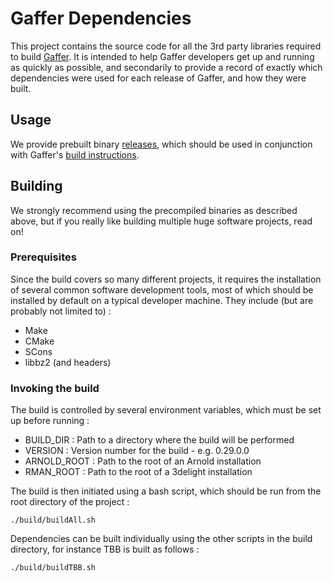 Gaffer Dependencies
===================

This project contains the source code for all the 3rd party libraries required to build [Gaffer](https://github.com/GafferHQ/gaffer). It is intended to help Gaffer developers get up and running as quickly as possible, and secondarily to provide a record of exactly which dependencies were used for each release of Gaffer, and how they were built.

Usage
-----

We provide prebuilt binary [releases](https://github.com/GafferHQ/dependencies/releases), which should be used in conjunction with Gaffer's [build instructions](https://github.com/GafferHQ/gaffer#building).

Building
--------

We strongly recommend using the precompiled binaries as described above, but if you really like building multiple huge software projects, read on!

### Prerequisites

Since the build covers so many different projects, it requires the installation of several common software development tools, most of which should be installed by default on a typical developer machine. They include (but are probably not limited to) :

- Make
- CMake
- SCons
- libbz2 (and headers)

### Invoking the build

The build is controlled by several environment variables, which must be set up before running :

- BUILD_DIR : Path to a directory where the build will be performed
- VERSION : Version number for the build - e.g. 0.29.0.0
- ARNOLD_ROOT : Path to the root of an Arnold installation
- RMAN_ROOT : Path to the root of a 3delight installation

The build is then initiated using a bash script, which should be run from the root directory of the project :

```
./build/buildAll.sh
```

Dependencies can be built individually using the other scripts in the build directory, for instance TBB is built as follows :

```
./build/buildTBB.sh
```
